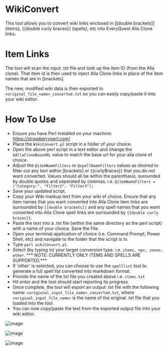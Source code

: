 # WikiConvert

This tool allows you to convert wiki links enclosed in [[double brackets]] (items), {{double curly braces}} (spells), etc into EveryQuest Alla Clone links.

# Item Links
The tool will scan the input .txt file and look up the item ID (from the Alla clone). That item id is then used to inject Alla Clone links in place of the item names
that are in [brackets]. 

The new, modified wiki data is then exported to `<original_file_name>_converted.txt` so you can easily copy/paste it into your wiki editor.


# How To Use

- Ensure you have Perl installed on your machine: https://strawberryperl.com/
- Place the `WikiConvert.pl` script in a folder of your choice.
- Open the above perl script in a text editor and change the `$AllaCloneBaseURL` value to match the base url for your alla clone of choice.
- Adjust the `@itemNameFilters` or `@spellNameFilters` values as desired to filter out any text within [brackets] or {{curlyBraces}} that you do not want converted. Values should all be within the parenthasis, surounded by double quotes and seperated by commas. i.e. `@itemNameFilters = ("Category:", "Filter2", "Filter3");`
- Save your updated script.
- Copy your Wiki markup text from your wiki of choice. Ensure that any item names that you want converted into Alla Clone item links are surrounded by `[[double brackets]]` and any spell names that you want converted into Alla Clone spell links are surrounded by `{{double curly braces}}`.
- Paste the text into a .txt file (within the same directory as the perl script) with a name of your choice. Save the File.
- Open your terminal application of choice (i.e. Command Prompt, Power Shell, etc) and navigate to the folder that the script is in.
- Type `perl wikiConvert.pl`.
- Select (by typing in) your target conversion type. i.e. `items, npc, zones, other`. *** NOTE: CURRENTLY ONLY ITEMS AND SPELLS ARE SUPPORTED.***
- If 'other' is selected, you can choose to use the `spelllist` tool to generate a full spell list converted into markdown format.
- Provide the name of the txt file you created above i.e. `items.txt`
- Hit enter and the tool should start reporting its progress.
- Once complete, the tool will export an output .txt file with the following name: `<origional_input_file_name>_converted.txt`, where `<origioal_input_file_name>` 
is the name of the original .txt file that you loaded into the tool.
- You can now copy/paste the text from the exported output file into your wiki editor. 


![image](https://user-images.githubusercontent.com/76063792/213879566-01cefc9e-84de-4b2c-a261-44e0473cddee.png)

![image](https://user-images.githubusercontent.com/76063792/213879597-9298577b-9073-4484-9b40-a96bd7fc858e.png)

![image](https://user-images.githubusercontent.com/76063792/213879779-c304dd54-045f-4673-9590-04672a404a11.png)

